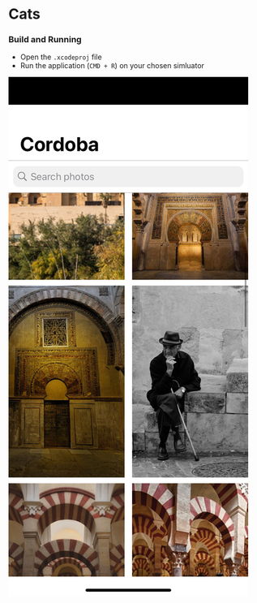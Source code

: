 # Cats

### Build and Running 
* Open the `.xcodeproj` file
* Run the application (`CMD + R`) on your chosen simluator 
 
![alt text](Screenshots/searchResultCordobaImages.png "Details")

